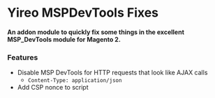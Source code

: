# Yireo MSPDevTools Fixes

**An addon module to quickly fix some things in the excellent MSP_DevTools module for Magento 2.**

### Features
- Disable MSP DevTools for HTTP requests that look like AJAX calls
  - `Content-Type: application/json`
- Add CSP nonce to script
